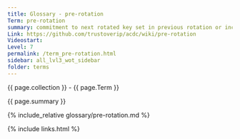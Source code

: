 ```yaml
---
title: Glossary - pre-rotation
Term: pre-rotation
summary: commitment to next rotated key set in previous rotation or inception event
Link: https://github.com/trustoverip/acdc/wiki/pre-rotation
Videostart: 
Level: 7
permalink: /term_pre-rotation.html
sidebar: all_lvl3_wot_sidebar
folder: terms
---
```


{{ page.collection }} - {{ page.Term }}

   {{ page.summary }}

{% include_relative glossary/pre-rotation.md %}

 {% include links.html %} 
